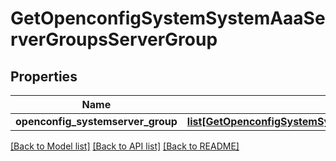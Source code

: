 # GetOpenconfigSystemSystemAaaServerGroupsServerGroup

## Properties
Name | Type | Description | Notes
------------ | ------------- | ------------- | -------------
**openconfig_systemserver_group** | [**list[GetOpenconfigSystemSystemOpenconfigsystemsystemAaaServergroupsServergroup]**](GetOpenconfigSystemSystemOpenconfigsystemsystemAaaServergroupsServergroup.md) |  | [optional] 

[[Back to Model list]](../README.md#documentation-for-models) [[Back to API list]](../README.md#documentation-for-api-endpoints) [[Back to README]](../README.md)


